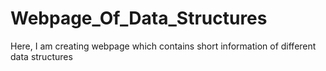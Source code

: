 # Webpage_Of_Data_Structures
Here, I am creating webpage which contains short information of different data structures
